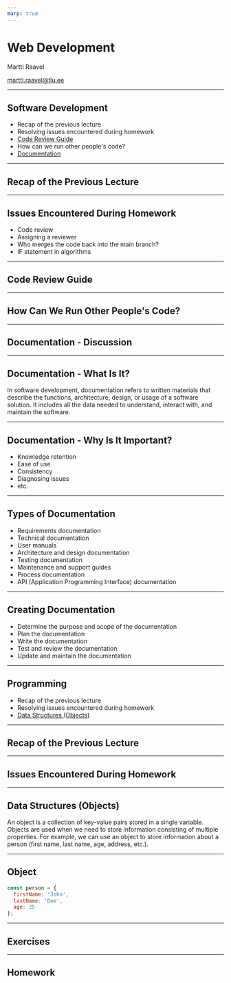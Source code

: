 ```yaml
---
marp: true
---
```


# Web Development

Martti Raavel

<martti.raavel@tlu.ee>

---

## Software Development

- Recap of the previous lecture
- Resolving issues encountered during homework
- [Code Review Guide]()
- How can we run other people's code?
- [Documentation](https://github.com/FE-BE-Microdegrees/Subjects/blob/Slides-translation/Software-Development/Topics/Documentation/README.md)

---

## Recap of the Previous Lecture

---

## Issues Encountered During Homework

- Code review
- Assigning a reviewer
- Who merges the code back into the main branch?
- IF statement in algorithms

---

## Code Review Guide

---

## How Can We Run Other People's Code?

---

## Documentation - Discussion

---

## Documentation - What Is It?

In software development, documentation refers to written materials that describe the functions, architecture, design, or usage of a software solution. It includes all the data needed to understand, interact with, and maintain the software.

---

## Documentation - Why Is It Important?

- Knowledge retention
- Ease of use
- Consistency
- Diagnosing issues
- etc.

---

## Types of Documentation

- Requirements documentation
- Technical documentation
- User manuals
- Architecture and design documentation
- Testing documentation
- Maintenance and support guides
- Process documentation
- API (Application Programming Interface) documentation

---

## Creating Documentation

- Determine the purpose and scope of the documentation
- Plan the documentation
- Write the documentation
- Test and review the documentation
- Update and maintain the documentation

---

## Programming

- Recap of the previous lecture
- Resolving issues encountered during homework
- [Data Structures (Objects)](../../../Subjects/Programming-Basics/Topics/Data-Structures/README.md#objekt)

---

## Recap of the Previous Lecture

---

## Issues Encountered During Homework

---

## Data Structures (Objects)

An object is a collection of key-value pairs stored in a single variable. Objects are used when we need to store information consisting of multiple properties. For example, we can use an object to store information about a person (first name, last name, age, address, etc.).

---

## Object

```js
const person = {
  firstName: 'John',
  lastName: 'Doe',
  age: 25
};

```
---

## Exercises

---

## Homework
